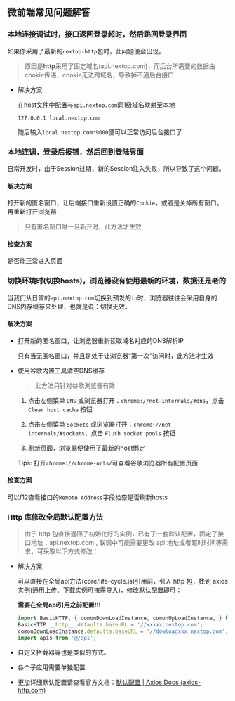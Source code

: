 ## 微前端常见问题解答



### 本地连接调试时，接口返回登录超时，然后跳回登录界面

如果你采用了最新的`nextop-http`包时，此问题便会出现。

> 原因是**http**采用了固定域名(api.nextop.com)，而后台所需要的数据由cookie传递，cookie无法跨域名，导致掉不通后台接口

- 解决方案

  在host文件中配置与`api.nextop.com`同1级域名映射至本地

  ```127.0.0.1 local.nextop.com```

  随后输入`local.nextop.com:9000`便可以正常访问后台接口了




### 本地连调，登录后报错，然后回到登陆界面

 日常开发时，由于Session过期，新的Session注入失败，所以导致了这个问题。



#### 解决方案

打开新的匿名窗口，让后端接口重新设置正确的`Cookie`，或者是关掉所有窗口。再重新打开浏览器

>只有匿名窗口唯一且新开时，此方法才生效
#### 检查方案
是否能正常进入页面


### 切换环境时(切换hosts)，浏览器没有使用最新的环境，数据还是老的

 当我们从日常的`api.nextop.com`切换到预发的`ip`时，浏览器往往会采用自身的DNS内存缓存来处理，也就是说：切换无效。



#### 解决方案

- 打开新的匿名窗口，让浏览器重新读取域名对应的DNS解析IP

  只有当无匿名窗口，并且是处于让浏览器“第一次”访问时，此方法才生效

- 使用谷歌内置工具清空DNS缓存

  >  此方法只针对谷歌浏览器有效

  1. 点击左侧菜单 `DNS` 或浏览器打开：`chrome://net-internals/#dns`，点击 `Clear host cache` 按钮

  2. 点击左侧菜单 `Sockets` 或浏览器打开：`chrome://net-internals/#sockets`，点击 `Flush socket pools` 按钮

  3. 刷新页面，浏览器便使用了最新的host绑定

  Tips: 打开`chrome://chrome-urls/`可查看谷歌浏览器所有配置页面



#### 检查方案
可以f12查看接口的`Remote Address`字段检查是否刷新hosts




### Http 库修改全局默认配置方法

> 由于 http 包直接返回了初始化好的实例，已有了一套默认配置，固定了接口地址：api.nextop.com , 联调中可能需要更改 api 地址或者超时时间等需求，可采取以下方式修改：

- 解决方案

  可以直接在全局api方法(core/life-cycle.js)引用前，引入 http 包，找到 axios 实例(通用上传、下载实例可按需导入)，修改默认配置即可：

  **需要在全局api引用之前配置!!!**
  ``` javascript
  import BasicHTTP, { comonDownLoadInstance, comonUpLoadInstance, } from '@master_vantop/nextop-http';
  BasicHTTP.__http__.defaults.baseURL = '//xxxxx.nextop.com';
  comonDownLoadInstance.defaults.baseURL = '//dowloadxxx.nextop.com';
  import apis from '@/api';
  ```

- 自定义拦截器等也是类似的方式。
- 各个子应用需要单独配置
- 更加详细默认配置请查看官方文档：[默认配置 | Axios Docs (axios-http.com)](https://axios-http.com/zh/docs/config_defaults) 
